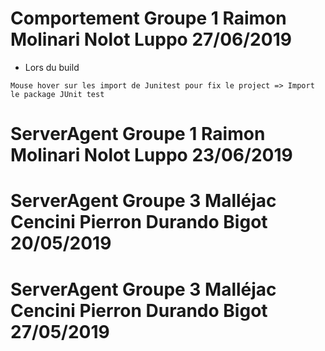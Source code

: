# Comportement Groupe 1 Raimon Molinari Nolot Luppo 27/06/2019

* Lors du build

```
Mouse hover sur les import de Junitest pour fix le project => Import le package JUnit test
```


# ServerAgent Groupe 1 Raimon Molinari Nolot Luppo 23/06/2019


# ServerAgent Groupe 3 Malléjac Cencini Pierron Durando Bigot 20/05/2019

# ServerAgent Groupe 3 Malléjac Cencini Pierron Durando Bigot 27/05/2019
